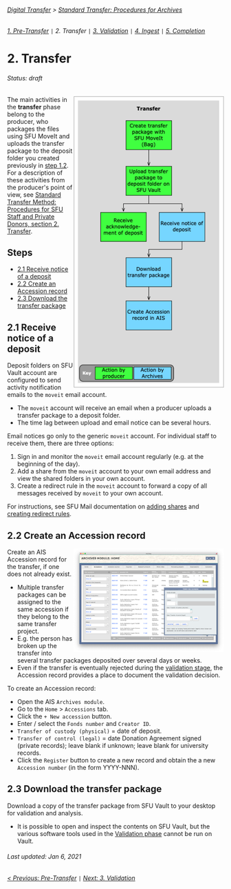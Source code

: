 ###### [Digital Transfer](../../README.md) > [Standard Transfer: Procedures for Archives](00-introduction.md)
###### [1. Pre-Transfer](01-pre-transfer.md) `|` 2. Transfer `|` [3. Validation](03-validation.md) `|` [4. Ingest](04-ingest.md) `|` [5. Completion](05-completion.md)

# 2. Transfer
###### Status: draft
<img align="right" width="350" src="../../screenshots/02-transfer.png">

The main activities in the **transfer** phase belong to the producer, who packages the files using SFU MoveIt and uploads the transfer package to the deposit folder you created previously in [step 1.2](01-pre-transfer.md#12-create-a-deposit-folder). For a description of these activities from the producer's point of view, see [Standard Transfer Method: Procedures for SFU Staff and Private Donors, section 2. Transfer](../standard-producers/02-transfer.md).

## Steps
- [2.1 Receive notice of a deposit](#21-receive-notice-of-a-deposit)
- [2.2 Create an Accession record](#22-create-an-accession-record)
- [2.3 Download the transfer package](#23-download-the-transfer-package)

## 2.1 Receive notice of a deposit
Deposit folders on SFU Vault account are configured to send activity notification emails to the `moveit` email account.
- The `moveit` account will receive an email when a producer uploads a transfer package to a deposit folder.
- The time lag between upload and email notice can be several hours.

Email notices go only to the generic `moveit` account. For individual staff to receive them, there are three options:
1. Sign in and monitor the `moveit` email account regularly (e.g. at the beginning of the day).
1. Add a share from the `moveit` account to your own email address and view the shared folders in your own account.
1. Create a redirect rule in the `moveit` account to forward a copy of all messages received by `moveit` to your own account.

For instructions, see SFU Mail documentation on [adding shares](https://www.sfu.ca/sfumail/using-sfu-mail/sharing/sharing-mail-folders.html) and [creating redirect rules](https://www.sfu.ca/sfumail/using-sfu-mail/mail/managing-mail/forward-mail-to-another-account.html).

## 2.2 Create an Accession record
<img align="right" width="350" src="../../screenshots/02-create-accession.png">

Create an AIS Accession record for the transfer, if one does not already exist.
- Multiple transfer packages can be assigned to the same accession if they belong to the same transfer project.
- E.g. the person has broken up the transfer into several transfer packages deposited over several days or weeks.
- Even if the transfer is eventually rejected during the [validation stage](03-validation.md), the Accession record provides a place to document the validation decision.

To create an Accession record:
- Open the AIS `Archives module`.
- Go to the `Home` > `Accessions` tab.
- Click the `+ New accession` button.
- Enter / select the `Fonds number` and `Creator ID`.
- `Transfer of custody (physical)` = date of deposit.
- `Transfer of control (legal)` = date Donation Agreement signed (private records); leave blank if unknown; leave blank for university records.
- Click the `Register` button to create a new record and obtain the a new `Accession number` (in the form YYYY-NNN).

## 2.3 Download the transfer package
Download a copy of the transfer package from SFU Vault to your desktop for validation and analysis.
- It is possible to open and inspect the contents on SFU Vault, but the various software tools used in the [Validation phase](03-validation.md) cannot be run on Vault.

###### Last updated: Jan 6, 2021
###### [< Previous: Pre-Transfer](01-pre-transfer.md) `|` [Next: 3. Validation](03-validation.md)
